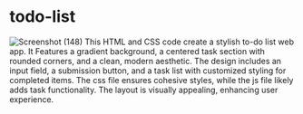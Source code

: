 # todo-list
![Screenshot (148)](https://github.com/sambedan1/todo-list/assets/138988501/03ea48d5-b4f5-4833-8b77-ab829d28455b)
This HTML and CSS code create a stylish to-do list web app. It Features a gradient background, a centered task section with rounded corners, and a clean, modern aesthetic. The design includes an input field, a submission button, and a task list with customized styling for completed items. The css file ensures cohesive styles, while the js file likely adds task functionality. The layout is visually appealing, enhancing user experience.
